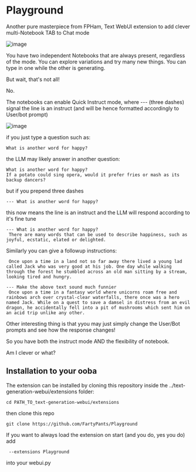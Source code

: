 # Playground
Another pure masterpiece from FPHam, Text WebUI extension to add clever multi-Notebook TAB to Chat mode

![image](https://github.com/FartyPants/Playground/assets/23346289/5556d53e-03cd-4c5f-abbb-03c0bd52e974)

You have two independent Notebooks that are always present, regardless of the mode.
You can explore variations and try many new things.
You can type in one while the other is generating.

But wait, that's not all!

No. 

The notebooks can enable Quick Instruct mode, where --- (three dashes) signal the line is an instruct (and will be hence formatted accordingly to User/bot prompt)

![image](https://github.com/FartyPants/Playground/assets/23346289/9320a2ec-9d17-45f7-936a-567cd0531447)

if you just type a question such as:
```
What is another word for happy?
```
the LLM may likely answer in another question:
```
What is another word for happy?
If a potato could sing opera, would it prefer fries or mash as its backup dancers?
```
but if you prepend three dashes
```
--- What is another word for happy?
```
this now means the line is an instruct and the LLM will respond according to it's fine tune
```
--- What is another word for happy?
 There are many words that can be used to describe happiness, such as joyful, ecstatic, elated or delighted.
 ```
 
 Similarly you can give a followup instructions:

```
 Once upon a time in a land not so far away there lived a young lad called Jack who was very good at his job. One day while walking through the forest he stumbled across an old man sitting by a stream, looking tired and hungry. 

--- Make the above text sound much funnier
 Once upon a time in a fantasy world where unicorns roam free and rainbows arch over crystal-clear waterfalls, there once was a hero named Jack. While on a quest to save a damsel in distress from an evil dragon, he accidentally fell into a pit of mushrooms which sent him on an acid trip unlike any other.
```

Other interesting thing is that yyou may just simply change the User/Bot prompts and see how the response changes!

So you have both the instruct mode AND the flexibility of notebook.

Am I clever or what?

## Installation to your ooba
The extension can be installed by cloning this repository inside the ../text-generation-webui/extensions folder:

```
cd PATH_TO_text-generation-webui/extensions
```
then clone this repo
```
git clone https://github.com/FartyPants/Playground
```

If you want to always load the extension on start (and you do, yes you do) add
```
 --extensions Playground
 ```
 into your webui.py




